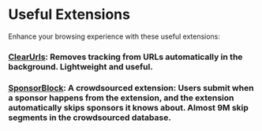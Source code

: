 # Useful Extensions

Enhance your browsing experience with these useful extensions:

### [ClearUrls](https://gitlab.com/KevinRoebert/ClearUrls/-/blob/master/README.md): Removes tracking from URLs automatically in the background. Lightweight and useful.

### [SponsorBlock](https://sponsor.ajay.app/): A crowdsourced extension: Users submit when a sponsor happens from the extension, and the extension automatically skips sponsors it knows about. Almost 9M skip segments in the crowdsourced database.
